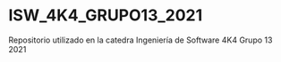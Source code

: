 # ISW_4K4_GRUPO13_2021
Repositorio utilizado en la catedra Ingeniería de Software 4K4 Grupo 13 2021
